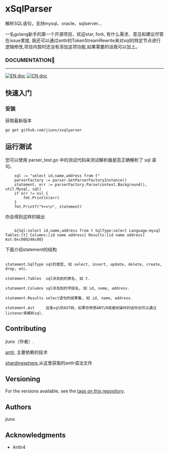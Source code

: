 # xSqlParser

解析SQL语句，支持mysql、oracle、sqlserver...

一名golang新手的第一个开源项目，欢迎star, fork, 有什么需求、意见和建议尽管在issue里提,
我还可以通过antlr的TokenStreamRewrite来对sql的特定节点进行逻辑修改,项目内暂时还没有添加这项功能,如果需要的话我可以加上。


### DOCUMENTATION📜

<hr>

[![EN doc](https://img.shields.io/badge/document-English-blue.svg)](https://github.com/jiunx/xsqlparser/blob/master/README.md)
[![CN doc](https://img.shields.io/badge/文档-中文版-blue.svg)](https://github.com/jiunx/xsqlparser/blob/master/README-cn.md)
## 快速入门



### 安装

获取最新版本


```
go get github.com/jiunx/xsqlparser
```




## 运行测试

您可以使用 parser_test.go 中的测试代码来测试解析器是否正确解析了 sql 语句。
```
    sql := "select id,name,address from t"
    parserFactory := parser.GetParserFactoryInstance()
    statement, err := parserFactory.Parse(context.Background(), util.Mysql, sql)
    if err != nil {
        fmt.Println(err)
    }
    fmt.Printf("%+v\n", statement)
```
你会得到这样的输出
```

    &{Sql:select id,name,address from t SqlType:select Language:mysql Tables:[t] Columns:[id name address] Results:[id name address] Ast:0xc000246c00}

```
下面介绍statement的结构
```

statement.SqlType sql的类型, 如 select, insert, update, delete, create, drop, etc.

statement.Tables  sql涉及到的表名, 如 t.

statement.Columns sql涉及到的字段名, 如 id, name, address.

statement.Results select语句的结果集, 如 id, name, address.

statement.Ast     这条sql的AST树，如果你熟悉ANTLR或者树操作的话你也可以通过listener来解析sql.
```

## Contributing
jiunx（作者）.

[antlr](https://github.com/antlr/antlr4),  主要依赖的技术

[shardingsphere](https://github.com/apache/shardingsphere),从这里获取的antlr语法文件
## Versioning

For the versions available, see the [tags on this repository](https://github.com/your/project/tags).

## Authors

jiunx

## Acknowledgments

* Antlr4

